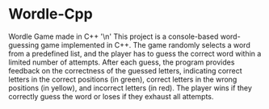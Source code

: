 # Wordle-Cpp
Wordle Game made in C++ '\n'
 This project is a console-based word-guessing game implemented in C++. The game randomly selects a word from a predefined list, and the player has to guess the correct word within a limited number of attempts. After each guess, the program provides feedback on the correctness of the guessed letters, indicating correct letters in the correct positions (in green), correct letters in the wrong positions (in yellow), and incorrect letters (in red). The player wins if they correctly guess the word or loses if they exhaust all attempts.
